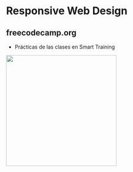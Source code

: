 # Responsive Web Design

## freecodecamp.org

- Prácticas de las clases en Smart Training

<img src="https://www.antevenio.com/wp-content/uploads/2017/10/landing-page-afiche-01.png" width="300">
